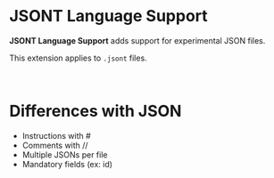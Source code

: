 <br>

# JSONT Language Support

**JSONT Language Support** adds support for experimental JSON files.

This extension applies to `.jsont` files.

<br>

# Differences with JSON

- Instructions with #
- Comments with //
- Multiple JSONs per file
- Mandatory fields (ex: id)

<br>